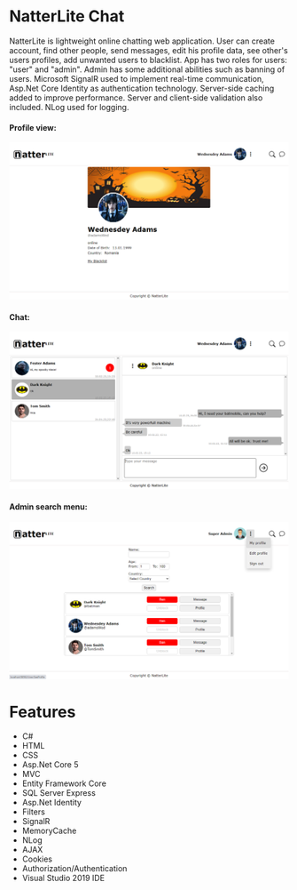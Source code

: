# NatterLite Chat
NatterLite is lightweight online chatting web application. User can create account, find other people,
send messages, edit his profile data, see other's users profiles, add unwanted users to blacklist.
App has two roles for users: "user" and "admin". Admin has some additional abilities such as banning of users.
Microsoft SignalR used to implement real-time communication, Asp.Net Core Identity as authentication technology.
Server-side caching added to improve performance. Server and client-side validation also included.
NLog used for logging.

#### Profile view:
![profile](Screenshots/profile.png)

#### Chat:
![chat](Screenshots/chat.png)

#### Admin search menu:
![adminsearch](Screenshots/adminsearch.png)

# Features
- C#
- HTML
- CSS
- Asp.Net Core 5
- MVC
- Entity Framework Core
- SQL Server Express
- Asp.Net Identity
- Filters
- SignalR
- MemoryCache
- NLog
- AJAX
- Cookies
- Authorization/Authentication
- Visual Studio 2019 IDE
